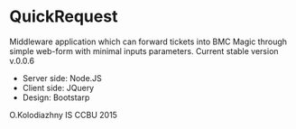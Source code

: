 # QuickRequest

Middleware application which can forward tickets into BMC Magic through simple web-form with minimal inputs parameters. Current stable version v.0.0.6

<ul>
  <li>Server side: Node.JS</li>
  <li>Client side: JQuerу</li>
  <li>Design: Bootstarp</li>
</ul>

O.Kolodiazhny IS CCBU 2015
